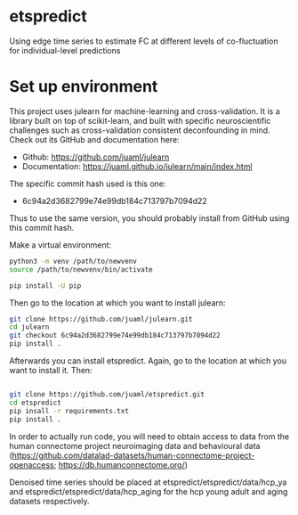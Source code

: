 # etspredict
Using edge time series to estimate FC at different levels of co-fluctuation for individual-level predictions

# Set up environment

This project uses julearn for machine-learning and cross-validation. It is a 
library built on top of scikit-learn, and built with specific neuroscientific
challenges such as cross-validation consistent deconfounding in mind.
Check out its GitHub and documentation here:

* Github: https://github.com/juaml/julearn
* Documentation: https://juaml.github.io/julearn/main/index.html

The specific commit hash used is this one:
* 6c94a2d3682799e74e99db184c713797b7094d22

Thus to use the same version, you should probably install from GitHub using
this commit hash.

Make a virtual environment:

```sh
python3 -m venv /path/to/newvenv
source /path/to/newvenv/bin/activate

pip install -U pip

```

Then go to the location at which you want to install julearn:

```sh
git clone https://github.com/juaml/julearn.git
cd julearn
git checkout 6c94a2d3682799e74e99db184c713797b7094d22
pip install .
```

Afterwards you can install etspredict. Again, go to the location at which
you want to install it. Then:

```sh

git clone https://github.com/juaml/etspredict.git
cd etspredict
pip insall -r requirements.txt
pip install .
```

In order to actually run code, you will need to obtain access to data from 
the human connectome project neuroimaging data and behavioural data 
(https://github.com/datalad-datasets/human-connectome-project-openaccess; https://db.humanconnectome.org/)

Denoised time series should be placed at etspredict/etspredict/data/hcp_ya 
and etspredict/etspredict/data/hcp_aging for the hcp young adult and aging
datasets respectively.

